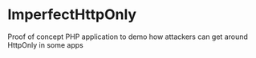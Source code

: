 # ImperfectHttpOnly
Proof of concept PHP application to demo how attackers can get around HttpOnly in some apps
